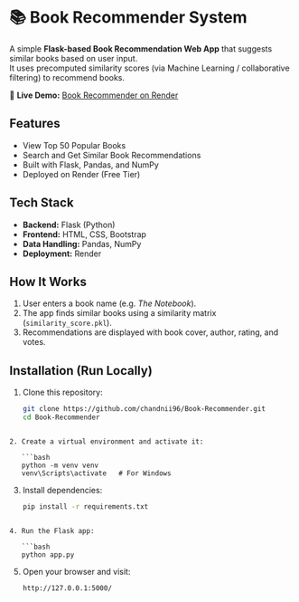 # 📚 Book Recommender System

A simple **Flask-based Book Recommendation Web App** that suggests similar books based on user input.  
It uses precomputed similarity scores (via Machine Learning / collaborative filtering) to recommend books.

🔗 **Live Demo:** [Book Recommender on Render](https://book-recommender-eqxp.onrender.com/)

## Features

-  View Top 50 Popular Books  
-  Search and Get Similar Book Recommendations  
-  Built with Flask, Pandas, and NumPy    
-  Deployed on Render (Free Tier)


## Tech Stack

- **Backend:** Flask (Python)
- **Frontend:** HTML, CSS, Bootstrap
- **Data Handling:** Pandas, NumPy
- **Deployment:** Render

## How It Works

1. User enters a book name (e.g. *The Notebook*).  
2. The app finds similar books using a similarity matrix (`similarity_score.pkl`).  
3. Recommendations are displayed with book cover, author, rating, and votes.

## Installation (Run Locally)

1. Clone this repository:
   ```bash
   git clone https://github.com/chandnii96/Book-Recommender.git
   cd Book-Recommender
````

2. Create a virtual environment and activate it:

   ```bash
   python -m venv venv
   venv\Scripts\activate   # For Windows
````

3. Install dependencies:

   ```bash
   pip install -r requirements.txt
````

4. Run the Flask app:

   ```bash
   python app.py
````

5. Open your browser and visit:

   ```
   http://127.0.0.1:5000/
````

